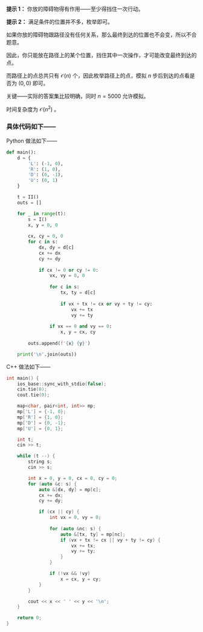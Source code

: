 **提示 1：** 你放的障碍物得有作用——至少得挡住一次行动。

**提示 2：** 满足条件的位置并不多，枚举即可。

如果你放的障碍物跟路径没有任何关系，那么最终到达的位置也不会变，所以不合题意。

因此，你只能放在路径上的某个位置，挡住其中一次操作，才可能改变最终到达的点。

而路径上的点总共只有 $\mathcal{O}(n)$ 个，因此枚举路径上的点，模拟 $n$ 步后到达的点看是否为 $(0,0)$ 即可。

关键——实际的答案集比较明确，同时 $n=5000$ 允许模拟。

时间复杂度为 $\mathcal{O}(n^2)$ 。

### 具体代码如下——

Python 做法如下——

```Python []
def main():
    d = {
        'L': (-1, 0), 
        'R': (1, 0),
        'D': (0, -1),
        'U': (0, 1)
    }

    t = II()
    outs = []

    for _ in range(t):
        s = I()
        x, y = 0, 0
        
        cx, cy = 0, 0
        for c in s:
            dx, dy = d[c]
            cx += dx
            cy += dy
            
            if cx != 0 or cy != 0:
                vx, vy = 0, 0
                
                for c in s:
                    tx, ty = d[c]
                    
                    if vx + tx != cx or vy + ty != cy:
                        vx += tx
                        vy += ty
                
                if vx == 0 and vy == 0:
                    x, y = cx, cy
        
        outs.append(f'{x} {y}')

    print('\n'.join(outs))
```

C++ 做法如下——

```cpp []
int main() {
    ios_base::sync_with_stdio(false);
    cin.tie(0);
    cout.tie(0);

    map<char, pair<int, int>> mp;
    mp['L'] = {-1, 0};
    mp['R'] = {1, 0};
    mp['D'] = {0, -1};
    mp['U'] = {0, 1};

    int t;
    cin >> t;

    while (t --) {
        string s;
        cin >> s;

        int x = 0, y = 0, cx = 0, cy = 0;
        for (auto &c: s) {
            auto &[dx, dy] = mp[c];
            cx += dx;
            cy += dy;

            if (cx || cy) {
                int vx = 0, vy = 0;
                
                for (auto &nc: s) {
                    auto &[tx, ty] = mp[nc];
                    if (vx + tx != cx || vy + ty != cy) {
                        vx += tx;
                        vy += ty;
                    }
                }

                if (!vx && !vy)
                    x = cx, y = cy;
            }
        }

        cout << x << ' ' << y << '\n';
    }

    return 0;
}
```